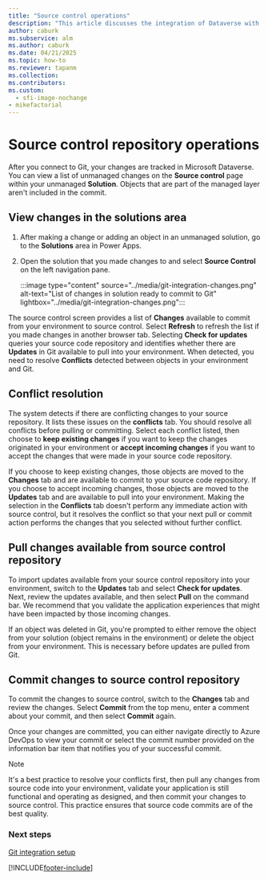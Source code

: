```yaml
---
title: "Source control operations"
description: "This article discusses the integration of Dataverse with Git, focusing on viewing changes, committing and pulling changes."
author: caburk
ms.subservice: alm
ms.author: caburk
ms.date: 04/21/2025
ms.topic: how-to
ms.reviewer: tapanm
ms.collection: 
ms.contributors:
ms.custom:
  - sfi-image-nochange
- mikefactorial
---
```

# Source control repository operations

After you connect to Git, your changes are tracked in Microsoft Dataverse. You can view a list of unmanaged changes on the **Source control** page within your unmanaged **Solution**. Objects that are part of the managed layer aren't included in the commit.

## View changes in the solutions area

1. After making a change or adding an object in an unmanaged solution, go to the **Solutions** area in Power Apps.
1. Open the solution that you made changes to and select **Source Control** on the left navigation pane.

   :::image type="content" source="../media/git-integration-changes.png" alt-text="List of changes in solution ready to commit to Git" lightbox="../media/git-integration-changes.png":::

The source control screen provides a list of **Changes** available to commit from your environment to source control. Select **Refresh** to refresh the list if you made changes in another browser tab. Selecting **Check for updates** queries your source code repository and identifies whether there are **Updates** in Git available to pull into your environment. When detected, you need to resolve **Conflicts** detected between objects in your environment and Git.

## Conflict resolution

The system detects if there are conflicting changes to your source repository. It lists these issues on the **conflicts** tab. You should resolve all conflicts before pulling or committing. Select each conflict listed, then choose to **keep existing changes** if you want to keep the changes originated in your environment or **accept incoming changes** if you want to accept the changes that were made in your source code repository.

If you choose to keep existing changes, those objects are moved to the **Changes** tab and are available to commit to your source code repository. If you choose to accept incoming changes, those objects are moved to the **Updates** tab and are available to pull into your environment. Making the selection in the **Conflicts** tab doesn't perform any immediate action with source control, but it resolves the conflict so that your next pull or commit action performs the changes that you selected without further conflict.

## Pull changes available from source control repository

To import updates available from your source control repository into your environment, switch to the **Updates** tab and select **Check for updates**. Next, review the updates available, and then select **Pull** on the command bar. We recommend that you validate the application experiences that might have been impacted by those incoming changes.

If an object was deleted in Git, you're prompted to either remove the object from your solution (object remains in the environment) or delete the object from your environment. This is necessary before updates are pulled from Git.

## Commit changes to source control repository

To commit the changes to source control, switch to the **Changes** tab and review the changes. Select **Commit** from the top menu, enter a comment about your commit, and then select **Commit** again.

Once your changes are committed, you can either navigate directly to Azure DevOps to view your commit or select the commit number provided on the information bar item that notifies you of your successful commit.

> [!NOTE]
> It's a best practice to resolve your conflicts first, then pull any changes from source code into your environment, validate your application is still functional and operating as designed, and then commit your changes to source control. This practice ensures that source code commits are of the best quality.

### Next steps

[Git integration setup](/power-platform/alm/git-integration/connecting-to-git)  

[!INCLUDE[footer-include](../../includes/footer-banner.md)]
